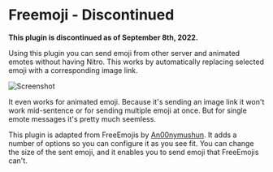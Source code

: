# Freemoji - Discontinued

**This plugin is discontinued as of September 8th, 2022.**

Using this plugin you can send emoji from other server and animated emotes without having Nitro. This works by automatically replacing selected emoji with a corresponding image link.

![Screenshot](https://raw.githubusercontent.com/QbDesu/BetterDiscordAddons/potato/Plugins/Freemoji/_meta/preview.gif)

It even works for animated emoji. Because it's sending an image link it won't work mid-sentence or for sending multiple emoji at once. But for single emote messages it's pretty much seemless.

This plugin is adapted from FreeEmojis by [An00nymushun](https://github.com/An00nymushun). It adds a number of options so you can configure it as you see fit. You can change the size of the sent emoji, and it enables you to send emoji that FreeEmojis can't.
